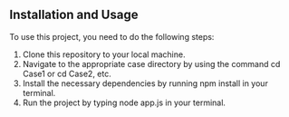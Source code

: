 ## Installation and Usage

To use this project, you need to do the following steps:

1. Clone this repository to your local machine.
2. Navigate to the appropriate case directory by using the command cd Case1 or cd Case2, etc.
3. Install the necessary dependencies by running npm install in your terminal.
4. Run the project by typing node app.js in your terminal.
